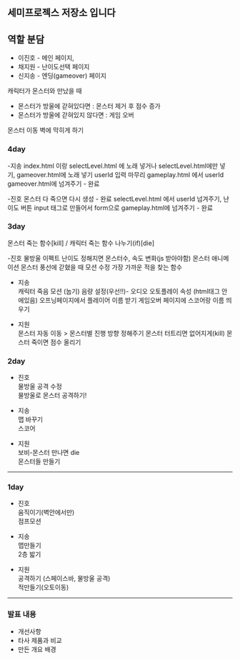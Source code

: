 
## 세미프로젝스 저장소 입니다

## 역할 분담
* 이진호 - 메인 페이지,
* 채지원 - 난이도선택 페이지
* 신지송 - 엔딩(gameover) 페이지

캐릭터가 몬스터와 만났을 때
- 몬스터가 방울에 갇혀있다면 : 몬스터 제거 후 점수 증가
- 몬스터가 방울에 갇혀있지 않다면 : 게임 오버

몬스터 이동 벽에 막히게 하기

### 4day

-지송
index.html 이랑 selectLevel.html 에 노래 넣거나 selectLevel.html에만 넣기, gameover.html에 노래 넣기
userId 입력 마무리
gameplay.html 에서 userId gameover.html에 넘겨주기 - 완료

-진호
몬스터 다 죽으면 다시 생성 - 완료
selectLevel.html 에서 userId 넘겨주기, 난이도 버튼 input 태그로 만들어서 form으로 gameplay.html에 넘겨주기 - 완료

### 3day
몬스터 죽는 함수[kill] / 캐릭터 죽는 함수 나누기(if)[die]

-진호
물방울 이펙트
난이도 정해지면 몬스터수, 속도 변화(js 받아야함)
몬스터 애니메이션
몬스터 풍선에 갇혔을 때 모션 수정
가장 가까운 적을 찾는 함수

- 지송  
캐릭터 죽음 모션 (눕기)
음량 설정(우선!!)- 오디오 오토플레이 속성 (html태그 안에있음)
오프닝페이지에서 플레이어 이름 받기
게임오버 페이지에 스코어랑 이름 띄우기

- 지원  
몬스터 자동 이동 > 몬스터별 진행 방향 정해주기
몬스터 터트리면 없어지게(kill)
몬스터 죽이면 점수 올리기


### 2day 
   
- 진호  
물방울 공격 수정  
물방울로 몬스터 공격하기!

- 지송  
맵 바꾸기  
스코어

- 지원  
보비-몬스터 만나면 die  
몬스터들 만들기  

-----------------  
  
  
### 1day
  
- 진호  
움직이기(벽안에서만)   
점프모션 

- 지송  
맵만들기   
2층 밟기

- 지원  
공격하기 (스페이스바, 물방울 공격)   
적만들기(오토이동)



------------
### 발표 내용

- 개선사항 
- 타사 제품과 비교
- 만든 개요 배경